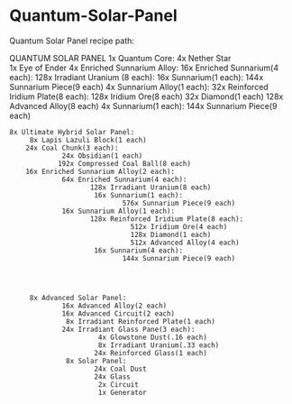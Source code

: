 # Quantum-Solar-Panel
Quantum Solar Panel recipe path:

QUANTUM SOLAR PANEL
	1x Quantum Core:
		 4x Nether Star		
		 1x Eye of Ender
		 4x Enriched Sunnarium Alloy:
				16x Enriched Sunnarium(4 each):
						128x Irradiant Uranium (8 each):
					 	 16x Sunnarium(1 each):
								144x Sunnarium Piece(9 each)
				 4x Sunnarium Alloy(1 each):
						 32x Reinforced Iridium Plate(8 each):
								  128x Iridium Ore(8 each)
								   32x Diamond(1 each)
								  128x Advanced Alloy(8 each)
						  4x Sunnarium(1 each):
								144x Sunnarium Piece(9 each)
								
								
								
								
	8x Ultimate Hybrid Solar Panel:						
		 8x Lapis Lazuli Block(1 each)
		24x Coal Chunk(3 each):
				 24x Obsidian(1 each)
				192x Compressed Coal Ball(8 each)
		16x Enriched Sunnarium Alloy(2 each):		
			     64x Enriched Sunnarium(4 each):
						128x Irradiant Uranium(8 each)
					 	 16x Sunnarium(1 each):
								576x Sunnarium Piece(9 each)
				 16x Sunnarium Alloy(1 each):
						128x Reinforced Iridium Plate(8 each):
								  512x Iridium Ore(4 each)
								  128x Diamond(1 each)
								  512x Advanced Alloy(4 each)
						 16x Sunnarium(4 each):
								144x Sunnarium Piece(9 each)
								
								
								
								
		 8x	Advanced Solar Panel:
				 16x Advanced Alloy(2 each)
				 16x Advanced Circuit(2 each)
				  8x Irradiant Reinforced Plate(1 each)
				 24x Irradiant Glass Pane(3 each):
						  4x Glowstone Dust(.16 each)
						  8x Irradiant Uranium(.33 each)
						 24x Reinforced Glass(1 each)
				  8x Solar Panel:
						 24x Coal Dust
						 24x Glass
						  2x Circuit
						  1x Generator
				  
